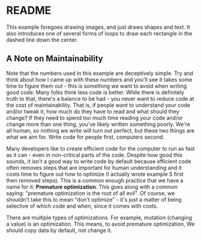 # README

This example foregoes drawing images, and just draws shapes and text. It also introduces one of several forms of loops to draw each rectangle in the dashed line down the center.

## A Note on Maintainability

Note that the numbers used in this example are deceptively simple. Try and think about how I came up with these numbers and you'll see it takes some time to figure them out - this is something we want to avoid when writing good code. Many folks think less code is better. While there is definitely truth to that, there's a balance to be had - you never want to reduce code at the cost of maintainability. That is, if people want to understand your code and/or tweak it, how much do they have to read and what should they change? If they need to spend too much time reading your code and/or change more than one thing, you've likely written something poorly. We're all human, so nothing we write will turn out perfect, but these two things are what we aim for. Write code for people first, computers second.

Many developers like to create efficient code for the computer to run as fast as it can - even in non-critical parts of the code. Despite how good this sounds, it isn't a good way to write code by default because efficient code often removes steps that are important for human understanding and it costs time to figure out how to optimize (I actually wrote example 5 first then removed steps). This is a common enough practice that we have a name for it: **Premature optimization**. This goes along with a common saying: "premature optimization is the root of all evil". Of course, we shouldn't take this to mean "don't optimize" - it's just a matter of being selective of which code and when, since it comes with costs.

There are multiple types of optimizations. For example, mutation (changing a value) is an optimization. This means, to avoid premature optimization, We should copy data by default, not change it.